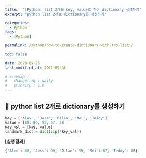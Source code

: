 ```yaml
---
title:  "[Python] list 2개를 key, value로 하여 dictionary 생성하기"
excerpt: "python list 2개로 dictionary를 생성하기"

categories:
  - Python
tags:
  - [Python]

permalink: /python/how-to-create-dictionary-with-two-lists/

toc: false
 
date: 2020-05-26
last_modified_at: 2021-09-30

# sitemap :
#   changefreq : daily
#   priority : 1.0
---
```


## 🦥 python list 2개로 dictionary를 생성하기

```python
key = ['Alex', 'Jess', 'Dilan', 'Mei', 'Teddy']
value = [80, 90, 95, 67, 88]
key_val = [key, value]
landmark_dict = dict(zip(*key_val))
```

**[실행 결과]**

```python
{'Alex': 80, 'Jess': 90, 'Dilan': 95, 'Mei': 67, 'Teddy': 88}
```